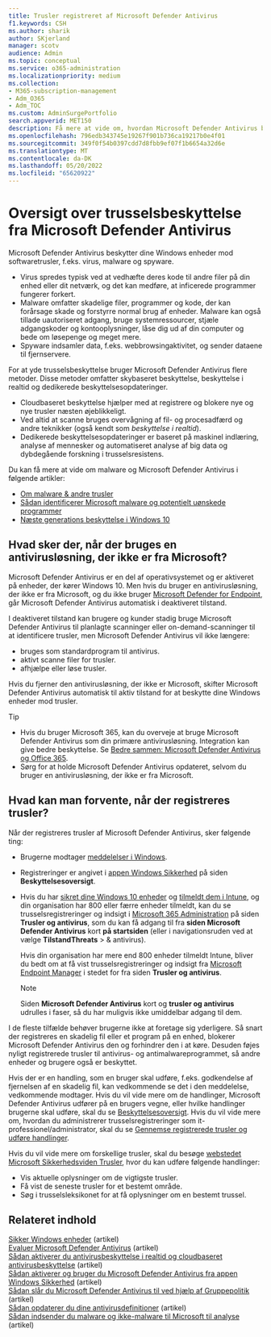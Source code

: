 ```yaml
---
title: Trusler registreret af Microsoft Defender Antivirus
f1.keywords: CSH
ms.author: sharik
author: SKjerland
manager: scotv
audience: Admin
ms.topic: conceptual
ms.service: o365-administration
ms.localizationpriority: medium
ms.collection:
- M365-subscription-management
- Adm_O365
- Adm_TOC
ms.custom: AdminSurgePortfolio
search.appverid: MET150
description: Få mere at vide om, hvordan Microsoft Defender Antivirus beskytter dine Windows enheder mod softwaretrusler, f.eks. virus, malware og spyware.
ms.openlocfilehash: 796edb343745e19267f901b736ca19217b0e4f01
ms.sourcegitcommit: 349f0f54b0397cdd7d8fbb9ef07f1b6654a32d6e
ms.translationtype: MT
ms.contentlocale: da-DK
ms.lasthandoff: 05/20/2022
ms.locfileid: "65620922"
---
```

# <a name="overview-of-threat-protection-by-microsoft-defender-antivirus"></a>Oversigt over trusselsbeskyttelse fra Microsoft Defender Antivirus

Microsoft Defender Antivirus beskytter dine Windows enheder mod softwaretrusler, f.eks. virus, malware og spyware.

- Virus spredes typisk ved at vedhæfte deres kode til andre filer på din enhed eller dit netværk, og det kan medføre, at inficerede programmer fungerer forkert.
- Malware omfatter skadelige filer, programmer og kode, der kan forårsage skade og forstyrre normal brug af enheder. Malware kan også tillade uautoriseret adgang, bruge systemressourcer, stjæle adgangskoder og kontooplysninger, låse dig ud af din computer og bede om løsepenge og meget mere.
- Spyware indsamler data, f.eks. webbrowsingaktivitet, og sender dataene til fjernservere.
 
For at yde trusselsbeskyttelse bruger Microsoft Defender Antivirus flere metoder. Disse metoder omfatter skybaseret beskyttelse, beskyttelse i realtid og dedikerede beskyttelsesopdateringer.

- Cloudbaseret beskyttelse hjælper med at registrere og blokere nye og nye trusler næsten øjeblikkeligt.
- Ved altid at scanne bruges overvågning af fil- og procesadfærd og andre teknikker (også kendt som *beskyttelse i realtid*).
- Dedikerede beskyttelsesopdateringer er baseret på maskinel indlæring, analyse af mennesker og automatiseret analyse af big data og dybdegående forskning i trusselsresistens. 

Du kan få mere at vide om malware og Microsoft Defender Antivirus i følgende artikler: 

- [Om malware & andre trusler](/windows/security/threat-protection/intelligence/understanding-malware)
- [Sådan identificerer Microsoft malware og potentielt uønskede programmer](/windows/security/threat-protection/intelligence/criteria)
- [Næste generations beskyttelse i Windows 10](/windows/security/threat-protection/microsoft-defender-antivirus/microsoft-defender-antivirus-in-windows-10)

## <a name="what-happens-when-a-non-microsoft-antivirus-solution-is-used"></a>Hvad sker der, når der bruges en antivirusløsning, der ikke er fra Microsoft? 

Microsoft Defender Antivirus er en del af operativsystemet og er aktiveret på enheder, der kører Windows 10. Men hvis du bruger en antivirusløsning, der ikke er fra Microsoft, og du ikke bruger [Microsoft Defender for Endpoint](/windows/security/threat-protection/microsoft-defender-atp/microsoft-defender-advanced-threat-protection), går Microsoft Defender Antivirus automatisk i deaktiveret tilstand.  

I deaktiveret tilstand kan brugere og kunder stadig bruge Microsoft Defender Antivirus til planlagte scanninger eller on-demand-scanninger til at identificere trusler, men Microsoft Defender Antivirus vil ikke længere:

- bruges som standardprogram til antivirus.
- aktivt scanne filer for trusler.
- afhjælpe eller løse trusler.

Hvis du fjerner den antivirusløsning, der ikke er Microsoft, skifter Microsoft Defender Antivirus automatisk til aktiv tilstand for at beskytte dine Windows enheder mod trusler.

> [!TIP]
> - Hvis du bruger Microsoft 365, kan du overveje at bruge Microsoft Defender Antivirus som din primære antivirusløsning. Integration kan give bedre beskyttelse. Se [Bedre sammen: Microsoft Defender Antivirus og Office 365](/windows/security/threat-protection/microsoft-defender-antivirus/office-365-microsoft-defender-antivirus).
> - Sørg for at holde Microsoft Defender Antivirus opdateret, selvom du bruger en antivirusløsning, der ikke er fra Microsoft.

## <a name="what-to-expect-when-threats-are-detected"></a>Hvad kan man forvente, når der registreres trusler?

Når der registreres trusler af Microsoft Defender Antivirus, sker følgende ting:

- Brugerne modtager [meddelelser i Windows](https://support.microsoft.com/windows/8942c744-6198-fe56-4639-34320cf9444e). 
- Registreringer er angivet i [appen Windows Sikkerhed](/windows/security/threat-protection/windows-defender-security-center/windows-defender-security-center) på siden **Beskyttelsesoversigt**.  
- Hvis du har [sikret dine Windows 10 enheder](../setup/secure-win-10-pcs.md) og [tilmeldt dem i Intune](/mem/intune/enrollment/windows-enrollment-methods), og din organisation har 800 eller færre enheder tilmeldt, kan du se trusselsregistreringer og indsigt i <a href="https://go.microsoft.com/fwlink/p/?linkid=2024339" target="_blank">Microsoft 365 Administration</a> på siden **Trusler og antivirus**, som du kan få adgang til fra **siden Microsoft Defender Antivirus** kort **på startsiden** (eller i navigationsruden ved at vælge **TilstandThreats** >  & antivirus).

    Hvis din organisation har mere end 800 enheder tilmeldt Intune, bliver du bedt om at få vist trusselsregistreringer og indsigt fra [Microsoft Endpoint Manager](/mem/endpoint-manager-overview) i stedet for fra siden **Trusler og antivirus**.
 
    > [!NOTE]
    > Siden **Microsoft Defender Antivirus** kort og **trusler og antivirus** udrulles i faser, så du har muligvis ikke umiddelbar adgang til dem.

I de fleste tilfælde behøver brugerne ikke at foretage sig yderligere. Så snart der registreres en skadelig fil eller et program på en enhed, blokerer Microsoft Defender Antivirus den og forhindrer den i at køre. Desuden føjes nyligt registrerede trusler til antivirus- og antimalwareprogrammet, så andre enheder og brugere også er beskyttet.  

Hvis der er en handling, som en bruger skal udføre, f.eks. godkendelse af fjernelsen af en skadelig fil, kan vedkommende se det i den meddelelse, vedkommende modtager. Hvis du vil vide mere om de handlinger, Microsoft Defender Antivirus udfører på en brugers vegne, eller hvilke handlinger brugerne skal udføre, skal du se [Beskyttelsesoversigt](https://support.microsoft.com/office/f1e5fd95-09b4-46d1-b8c7-1059a1e09708). Hvis du vil vide mere om, hvordan du administrerer trusselsregistreringer som it-professionel/administrator, skal du se [Gennemse registrerede trusler og udføre handlinger](../../business-premium/m365bp-review-threats-take-action.md).

Hvis du vil vide mere om forskellige trusler, skal du besøge <a href="https://www.microsoft.com/wdsi/threats" target="_blank">webstedet Microsoft Sikkerhedsviden Trusler</a>, hvor du kan udføre følgende handlinger: 

- Vis aktuelle oplysninger om de vigtigste trusler.
- Få vist de seneste trusler for et bestemt område.
- Søg i trusselsleksikonet for at få oplysninger om en bestemt trussel.

## <a name="related-content"></a>Relateret indhold

[Sikker Windows enheder](/misc/m365bp-secure-windows-devices) (artikel)\
[Evaluer Microsoft Defender Antivirus](/windows/security/threat-protection/microsoft-defender-antivirus/evaluate-microsoft-defender-antivirus) (artikel)\
[Sådan aktiverer du antivirusbeskyttelse i realtid og cloudbaseret antivirusbeskyttelse](/mem/intune/user-help/turn-on-defender-windows#turn-on-real-time-and-cloud-delivered-protection) (artikel)\
[Sådan aktiverer og bruger du Microsoft Defender Antivirus fra appen Windows Sikkerhed](/windows/security/threat-protection/microsoft-defender-antivirus/microsoft-defender-security-center-antivirus) (artikel)\
[Sådan slår du Microsoft Defender Antivirus til ved hjælp af Gruppepolitik](/mem/intune/user-help/turn-on-defender-windows#turn-on-windows-defender) (artikel)\
[Sådan opdaterer du dine antivirusdefinitioner](/mem/intune/user-help/turn-on-defender-windows#update-your-antivirus-definitions) (artikel)\
[Sådan indsender du malware og ikke-malware til Microsoft til analyse](/microsoft-365/security/office-365-security/submitting-malware-and-non-malware-to-microsoft-for-analysis) (artikel)